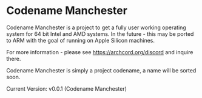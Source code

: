 # Codename Manchester
Codename Manchester is a project to get a fully user working operating system for 64 bit Intel and AMD systems. In the future - this may be ported to ARM with the goal of running on Apple Silicon machines.<br>

For more information - please see https://archcord.org/discord and inquire there.<br>

Codename Manchester is simply a project codename, a name will be sorted soon.<br>

Current Version: v0.0.1 (Codename Manchester)

